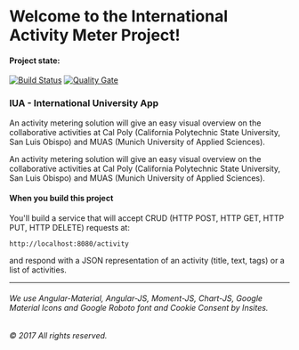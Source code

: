 # Welcome to the International Activity Meter Project!

#### Project state:

[![Build Status](https://travis-ci.org/sweIhm/sweiproject-tg1b-4.svg?branch=master)](https://travis-ci.org/sweIhm/sweiproject-tg1b-4)
[![Quality Gate](https://sonarcloud.io/api/badges/gate?key=org.springframework:international-university-app)](https://sonarcloud.io/dashboard?id=org.springframework%3Ainternational-university-app)


### IUA - International University App
An activity metering solution will give an easy visual overview on the collaborative activities at Cal Poly (California Polytechnic State University, San Luis Obispo) and MUAS (Munich University of Applied Sciences).

An activity metering solution will give an easy visual overview on the collaborative activities at Cal Poly (California Polytechnic State University, San Luis Obispo) and MUAS (Munich University of Applied Sciences).

#### When you build this project

You'll build a service that will accept CRUD (HTTP POST, HTTP GET, HTTP PUT, HTTP DELETE) requests at:
```
http://localhost:8080/activity
```
and respond with a JSON representation of an activity (title, text, tags) or a list of activities.


----
###### We use Angular-Material, Angular-JS, Moment-JS, Chart-JS, Google Material Icons and Google Roboto font and Cookie Consent by Insites.
###### © 2017 All rights reserved.
